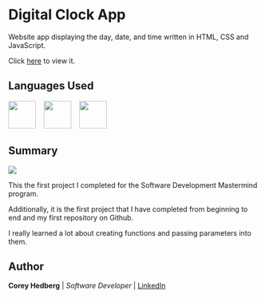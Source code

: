 # Digital Clock App

Website app displaying the day, date, and time written in HTML, CSS and JavaScript.

Click [here](https://coreyhedberg.github.io/digital_clock_app/) to view it.

## Languages Used

<image src="media/html.svg" width="55">&nbsp; &nbsp; <image src="media/css.svg" width="55">&nbsp; &nbsp; <image src="media/js.svg" width="55">

## Summary

<image src="media/screenshot.png">

This the first project I completed for the Software Development Mastermind program.

Additionally, it is the first project that I have completed from beginning to end and my first repository on Github.

I really learned a lot about creating functions and passing parameters into them.

## Author

**Corey Hedberg** | _Software Developer_ | [LinkedIn](https://www.linkedin.com/in/coreyhedberg/)
